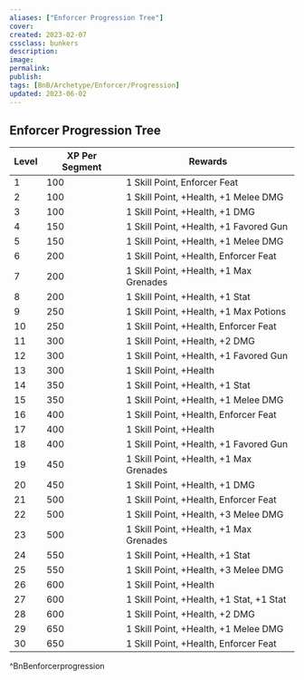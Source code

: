 ```yaml
---
aliases: ["Enforcer Progression Tree"]
cover: 
created: 2023-02-07
cssclass: bunkers
description: 
image: 
permalink: 
publish: 
tags: [BnB/Archetype/Enforcer/Progression]
updated: 2023-06-02
---
```


## Enforcer Progression Tree

| **Level** | **XP Per Segment** | **Rewards**                                  |
| ----- | -------------- | ---------------------------------------- |
| 1     | 100            | 1 Skill Point, Enforcer Feat              |
| 2     | 100            | 1 Skill Point, +Health, +1 Melee DMG      |
| 3     | 100            | 1 Skill Point, +Health, +1 DMG           |
| 4     | 150            | 1 Skill Point, +Health, +1 Favored Gun   |
| 5     | 150            | 1 Skill Point, +Health, +1 Melee DMG      |
| 6     | 200            | 1 Skill Point, +Health, Enforcer Feat     |
| 7     | 200            | 1 Skill Point, +Health, +1 Max Grenades  |
| 8     | 200            | 1 Skill Point, +Health, +1 Stat          |
| 9     | 250            | 1 Skill Point, +Health, +1 Max Potions   |
| 10    | 250            | 1 Skill Point, +Health, Enforcer Feat     |
| 11    | 300            | 1 Skill Point, +Health, +2 DMG           |
| 12    | 300            | 1 Skill Point, +Health, +1 Favored Gun   |
| 13    | 300            | 1 Skill Point, +Health                   |
| 14    | 350            | 1 Skill Point, +Health, +1 Stat          |
| 15    | 350            | 1 Skill Point, +Health, +1 Melee DMG      |
| 16    | 400            | 1 Skill Point, +Health, Enforcer Feat     |
| 17    | 400            | 1 Skill Point, +Health                   |
| 18    | 400            | 1 Skill Point, +Health, +1 Favored Gun   |
| 19    | 450            | 1 Skill Point, +Health, +1 Max Grenades  |
| 20    | 450            | 1 Skill Point, +Health, +1 DMG           |
| 21    | 500            | 1 Skill Point, +Health, Enforcer Feat     |
| 22    | 500            | 1 Skill Point, +Health, +3 Melee DMG      |
| 23    | 500            | 1 Skill Point, +Health, +1 Max Grenades  |
| 24    | 550            | 1 Skill Point, +Health, +1 Stat          |
| 25    | 550            | 1 Skill Point, +Health, +3 Melee DMG      |
| 26    | 600            | 1 Skill Point, +Health                   |
| 27    | 600            | 1 Skill Point, +Health, +1 Stat, +1 Stat |
| 28    | 600            | 1 Skill Point, +Health, +2 DMG           |
| 29    | 650            | 1 Skill Point, +Health, +1 Melee DMG      |
| 30    | 650            | 1 Skill Point, +Health, Enforcer Feat     |
^BnBenforcerprogression

